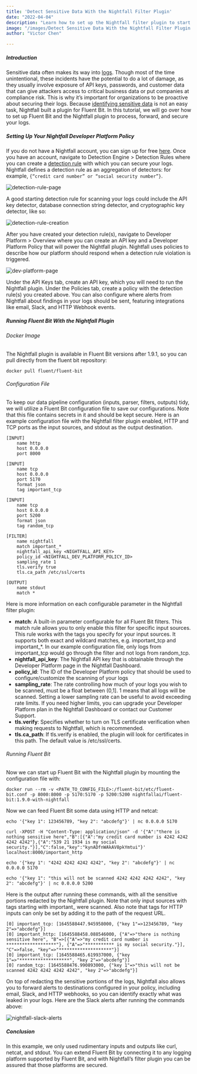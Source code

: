 ```yaml
---
title: 'Detect Sensitive Data With the Nightfall Filter Plugin'
date: "2022-04-04"
description: "Learn how to set up the Nightfall filter plugin to start detecting sensitive data in your logging pipeline"
image: "/images/Detect Sensitive Data With the Nightfall Filter Plugin.png"
author: "Victor Chen"

---
```


##### Introduction

Sensitive data often makes its way into [logs](https://nightfall.ai/how-does-sensitive-information-end-up-in-observability-platforms). Though most of the time unintentional, these incidents have the potential to do a lot of damage, as they usually involve exposure of API keys, passwords, and customer data that can give attackers access to critical business data or put companies at compliance risk. This is why it’s important for organizations to be proactive about securing their logs. Because [identifying sensitive data](https://nightfall.ai/why-detecting-sensitive-data-is-hard) is not an easy task, Nightfall built a plugin for Fluent Bit. In this tutorial, we will go over how to set up Fluent Bit and the Nightfall plugin to process, forward, and secure your logs.

##### Setting Up Your Nightfall Developer Platform Policy

If you do not have a Nightfall account, you can sign up for free [here](https://app.nightfall.ai/sign-up). Once you have an account, navigate to Detection Engine > Detection Rules where you can create a [detection rule](https://help.nightfall.ai/detection/getting-started-with-the-detection-engine) with which you can secure your logs. Nightfall defines a detection rule as an aggregation of detectors: for example, ```{“credit card number” or “social security number”}```.

![detection-rule-page](/images/blog/blog-nightfall-detection-rule-page.png)

A good starting detection rule for scanning your logs could include the API key detector, database connection string detector, and cryptographic key detector, like so:

![detection-rule-creation](/images/blog/blog-nightfall-detection-rule-creation.png)

After you have created your detection rule(s), navigate to Developer Platform > Overview where you can create an API key and a Developer Platform Policy that will power the Nightfall plugin. Nightfall uses policies to describe how our platform should respond when a detection rule violation is triggered.

![dev-platform-page](/images/blog/blog-nightfall-dev-platform-page.png)

Under the API Keys tab, create an API key, which you will need to run the Nightfall plugin. Under the Policies tab, create a policy with the detection rule(s) you created above. You can also configure where alerts from Nightfall about findings in your logs should be sent, featuring integrations like email, Slack, and HTTP Webhook events.

##### Running Fluent Bit With the Nightfall Plugin

###### Docker Image

The Nightfall plugin is available in Fluent Bit versions after 1.9.1, so you can pull directly from the fluent bit repository:
```
docker pull fluent/fluent-bit
```

###### Configuration File
To keep our data pipeline configuration (inputs, parser, filters, outputs) tidy, we will utilize a Fluent Bit configuration file to save our configurations. Note that this file contains secrets in it and should be kept secure. Here is an example configuration file with the Nightfall filter plugin enabled, HTTP and TCP ports as the input sources, and stdout as the output destination.

```
[INPUT]
    name http
    host 0.0.0.0
    port 8000

[INPUT]
    name tcp
    host 0.0.0.0
    port 5170
    format json
    tag important_tcp

[INPUT]
    name tcp
    host 0.0.0.0
    port 5200
    format json
    tag random_tcp

[FILTER]
    name nightfall
    match important_*
    nightfall_api_key <NIGHTFALL_API_KEY>
    policy_id <NIGHTFALL_DEV_PLATFORM_POLICY_ID>
    sampling_rate 1
    tls.verify true
    tls.ca_path /etc/ssl/certs

[OUTPUT]
    name stdout
    match *
```

Here is more information on each configurable parameter in the Nightfall filter plugin:

* **match**: A built-in parameter configurable for all Fluent Bit filters. This match rule allows you to only enable this filter for specific input sources. This rule works with the tags you specify for your input sources. It supports both exact and wildcard matches, e.g. important_tcp and important_*. In our example configuration file, only logs from  important_tcp would go through the filter and not logs from random_tcp.
* **nightfall_api_key**: The Nightfall API key that is obtainable through the Developer Platform page in the Nightfall Dashboard.
* **policy_id**: The ID of the Developer Platform policy that should be used to configure/customize the scanning of your logs
* **sampling_rate**: The rate controlling how much of your logs you wish to be scanned, must be a float between (0,1]. 1 means that all logs will be scanned. Setting a lower sampling rate can be useful to avoid exceeding rate limits. If you need higher limits, you can upgrade your Developer Platform plan in the Nightfall Dashboard or contact our Customer Support.
* **tls.verify**: Specifies whether to turn on TLS certificate verification when making requests to Nightfall, which is recommended.
* **tls.ca_path**: If tls.verify is enabled, the plugin will look for certificates in this path. The default value is /etc/ssl/certs.

###### Running Fluent Bit

Now we can start up Fluent Bit with the Nightfall plugin by mounting the configuration file with:

```
docker run --rm -v <PATH_TO_CONFIG_FILE>:/fluent-bit/etc/fluent-bit.conf -p 8000:8000 -p 5170:5170 -p 5200:5200 nightfallai/fluent-bit:1.9.0-with-nightfall
```

Now we can feed Fluent Bit some data using HTTP and netcat:

```
echo '{"key 1": 123456789, "key 2": "abcdefg"}' | nc 0.0.0.0 5170

curl -XPOST -H "Content-Type: application/json" -d '{"A":"there is nothing sensitive here","B":[{"A":"my credit card number is 4242 4242 4242 4242"},{"A":"539 21 1934 is my social security."}],"C":false,"key":"kynADfnWAkAV8pkYmtui"}' localhost:8000/important_http

echo '{"key 1": "4242 4242 4242 4242", "key 2": "abcdefg"}' | nc 0.0.0.0 5170

echo '{"key 1": "this will not be scanned 4242 4242 4242 4242", "key 2": "abcdefg"}' | nc 0.0.0.0 5200
```

Here is the output after running these commands, with all the sensitive portions redacted by the Nightfall plugin. Note that only input sources with tags starting with important_ were scanned. Also note that tags for HTTP inputs can only be set by adding it to the path of the request URL.

```
[0] important_tcp: [1645588447.945958000, {"key 1"=>123456789, "key 2"=>"abcdefg"}]
[0] important_http: [1645588458.088546000, {"A"=>"there is nothing sensitive here", "B"=>[{"A"=>"my credit card number is *******************"}, {"A"=>"*********** is my social security."}], "C"=>false, "key"=>"********************"}]
[0] important_tcp: [1645588465.619937000, {"key 1"=>"*******************", "key 2"=>"abcdefg"}]
[0] random_tcp: [1645588476.990893000, {"key 1"=>"this will not be scanned 4242 4242 4242 4242", "key 2"=>"abcdefg"}]
```

On top of redacting the sensitive portions of the logs, Nightfall also allows you to forward alerts to destinations configured in your policy, including email, Slack, and HTTP webhooks, so you can identify exactly what was leaked in your logs. Here are the Slack alerts after running the commands above:

![nightfall-slack-alerts](/images/blog/blog-nightfall-slack-alerts.png)

##### Conclusion

In this example, we only used rudimentary inputs and outputs like curl, netcat, and stdout. You can extend Fluent Bit by connecting it to any logging platform supported by Fluent Bit, and with Nightfall’s filter plugin you can be assured that those platforms are secured.
